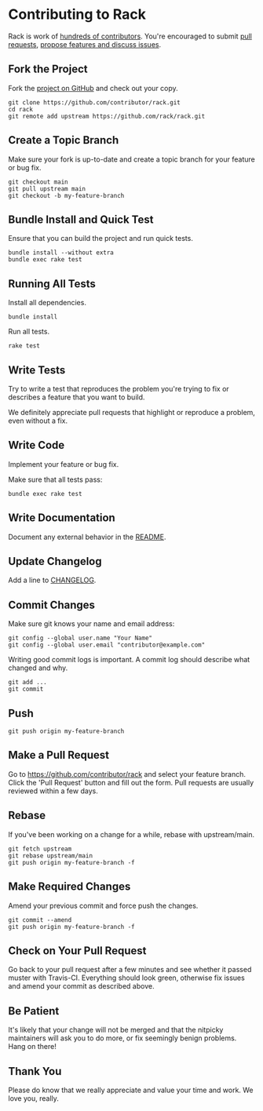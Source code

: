 # Contributing to Rack

Rack is work of [hundreds of
contributors](https://github.com/rack/rack/graphs/contributors). You're
encouraged to submit [pull requests](https://github.com/rack/rack/pulls),
[propose features and discuss issues](https://github.com/rack/rack/issues).

## Fork the Project

Fork the [project on GitHub](https://github.com/rack/rack) and check out your
copy.

```
git clone https://github.com/contributor/rack.git
cd rack
git remote add upstream https://github.com/rack/rack.git
```

## Create a Topic Branch

Make sure your fork is up-to-date and create a topic branch for your feature or
bug fix.

```
git checkout main
git pull upstream main
git checkout -b my-feature-branch
```

## Bundle Install and Quick Test

Ensure that you can build the project and run quick tests.

```
bundle install --without extra
bundle exec rake test
```

## Running All Tests

Install all dependencies.

```
bundle install
```

Run all tests.

```
rake test
```

## Write Tests

Try to write a test that reproduces the problem you're trying to fix or
describes a feature that you want to build.

We definitely appreciate pull requests that highlight or reproduce a problem,
even without a fix.

## Write Code

Implement your feature or bug fix.

Make sure that all tests pass:

```
bundle exec rake test
```

## Write Documentation

Document any external behavior in the [README](README.md).

## Update Changelog

Add a line to [CHANGELOG](CHANGELOG.md).

## Commit Changes

Make sure git knows your name and email address:

```
git config --global user.name "Your Name"
git config --global user.email "contributor@example.com"
```

Writing good commit logs is important. A commit log should describe what changed
and why.

```
git add ...
git commit
```

## Push

```
git push origin my-feature-branch
```

## Make a Pull Request

Go to https://github.com/contributor/rack and select your feature branch. Click
the 'Pull Request' button and fill out the form. Pull requests are usually
reviewed within a few days.

## Rebase

If you've been working on a change for a while, rebase with upstream/main.

```
git fetch upstream
git rebase upstream/main
git push origin my-feature-branch -f
```

## Make Required Changes

Amend your previous commit and force push the changes.

```
git commit --amend
git push origin my-feature-branch -f
```

## Check on Your Pull Request

Go back to your pull request after a few minutes and see whether it passed
muster with Travis-CI. Everything should look green, otherwise fix issues and
amend your commit as described above.

## Be Patient

It's likely that your change will not be merged and that the nitpicky
maintainers will ask you to do more, or fix seemingly benign problems. Hang on
there!

## Thank You

Please do know that we really appreciate and value your time and work. We love
you, really.
